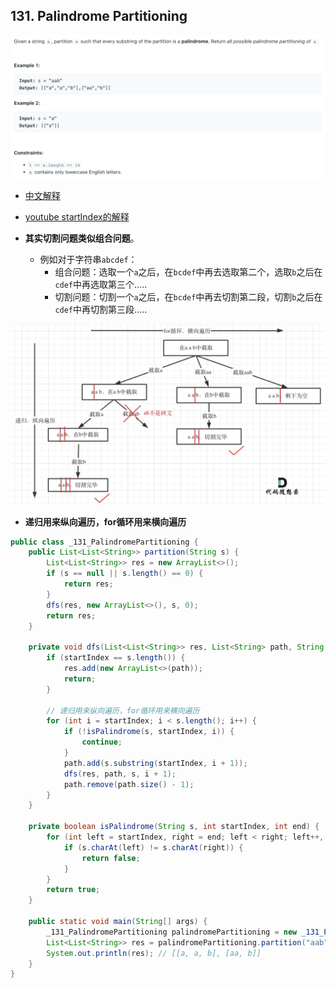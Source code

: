 ## 131. Palindrome Partitioning
![](img/2023-02-02-00-54-48.png)

- [中文解释](https://leetcode.cn/problems/palindrome-partitioning/solution/131-fen-ge-hui-wen-chuan-hui-su-sou-suo-yp2jq/)
- [youtube startIndex的解释](https://www.youtube.com/watch?v=YN0mGjMX8Bo&t=338s)

- **其实切割问题类似组合问题**。
  - 例如对于字符串`abcdef`：
    - 组合问题：选取一个`a`之后，在`bcdef`中再去选取第二个，选取`b`之后在`cdef`中再选取第三个.....
    - 切割问题：切割一个`a`之后，在`bcdef`中再去切割第二段，切割`b`之后在`cdef`中再切割第三段.....

![](img/2023-02-02-01-03-04.png)

- **递归用来纵向遍历，for循环用来横向遍历**

```java
public class _131_PalindromePartitioning {
    public List<List<String>> partition(String s) {
        List<List<String>> res = new ArrayList<>();
        if (s == null || s.length() == 0) {
            return res;
        }
        dfs(res, new ArrayList<>(), s, 0);
        return res;
    }

    private void dfs(List<List<String>> res, List<String> path, String s, int startIndex) {
        if (startIndex == s.length()) {
            res.add(new ArrayList<>(path));
            return;
        }

        // 递归用来纵向遍历，for循环用来横向遍历
        for (int i = startIndex; i < s.length(); i++) {
            if (!isPalindrome(s, startIndex, i)) {
                continue;
            }
            path.add(s.substring(startIndex, i + 1));
            dfs(res, path, s, i + 1);
            path.remove(path.size() - 1);
        }
    }

    private boolean isPalindrome(String s, int startIndex, int end) {
        for (int left = startIndex, right = end; left < right; left++, right--) {
            if (s.charAt(left) != s.charAt(right)) {
                return false;
            }
        }
        return true;
    }

    public static void main(String[] args) {
        _131_PalindromePartitioning palindromePartitioning = new _131_PalindromePartitioning();
        List<List<String>> res = palindromePartitioning.partition("aab");
        System.out.println(res); // [[a, a, b], [aa, b]]
    }
}
```
